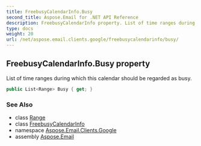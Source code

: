 ```yaml
---
title: FreebusyCalendarInfo.Busy
second_title: Aspose.Email for .NET API Reference
description: FreebusyCalendarInfo property. List of time ranges during which this calendar should be regarded as busy
type: docs
weight: 20
url: /net/aspose.email.clients.google/freebusycalendarinfo/busy/
---
```

## FreebusyCalendarInfo.Busy property

List of time ranges during which this calendar should be regarded as busy.

```csharp
public List<Range> Busy { get; }
```

### See Also

* class [Range](../../range/)
* class [FreebusyCalendarInfo](../)
* namespace [Aspose.Email.Clients.Google](../../freebusycalendarinfo/)
* assembly [Aspose.Email](../../../)


